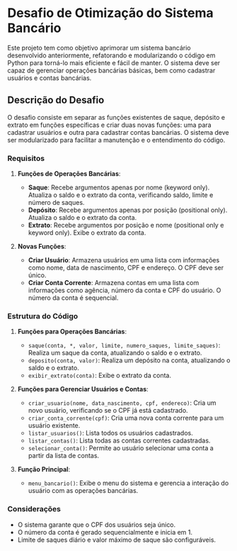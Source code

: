 # Desafio de Otimização do Sistema Bancário

Este projeto tem como objetivo aprimorar um sistema bancário desenvolvido anteriormente, refatorando e modularizando o código em Python para torná-lo mais eficiente e fácil de manter. O sistema deve ser capaz de gerenciar operações bancárias básicas, bem como cadastrar usuários e contas bancárias.

## Descrição do Desafio

O desafio consiste em separar as funções existentes de saque, depósito e extrato em funções específicas e criar duas novas funções: uma para cadastrar usuários e outra para cadastrar contas bancárias. O sistema deve ser modularizado para facilitar a manutenção e o entendimento do código.

### Requisitos

1. **Funções de Operações Bancárias**:
   - **Saque**: Recebe argumentos apenas por nome (keyword only). Atualiza o saldo e o extrato da conta, verificando saldo, limite e número de saques.
   - **Depósito**: Recebe argumentos apenas por posição (positional only). Atualiza o saldo e o extrato da conta.
   - **Extrato**: Recebe argumentos por posição e nome (positional only e keyword only). Exibe o extrato da conta.

2. **Novas Funções**:
   - **Criar Usuário**: Armazena usuários em uma lista com informações como nome, data de nascimento, CPF e endereço. O CPF deve ser único.
   - **Criar Conta Corrente**: Armazena contas em uma lista com informações como agência, número da conta e CPF do usuário. O número da conta é sequencial.

### Estrutura do Código

1. **Funções para Operações Bancárias**:
   - `saque(conta, *, valor, limite, numero_saques, limite_saques)`: Realiza um saque da conta, atualizando o saldo e o extrato.
   - `deposito(conta, valor)`: Realiza um depósito na conta, atualizando o saldo e o extrato.
   - `exibir_extrato(conta)`: Exibe o extrato da conta.

2. **Funções para Gerenciar Usuários e Contas**:
   - `criar_usuario(nome, data_nascimento, cpf, endereco)`: Cria um novo usuário, verificando se o CPF já está cadastrado.
   - `criar_conta_corrente(cpf)`: Cria uma nova conta corrente para um usuário existente.
   - `listar_usuarios()`: Lista todos os usuários cadastrados.
   - `listar_contas()`: Lista todas as contas correntes cadastradas.
   - `selecionar_conta()`: Permite ao usuário selecionar uma conta a partir da lista de contas.

3. **Função Principal**:
   - `menu_bancario()`: Exibe o menu do sistema e gerencia a interação do usuário com as operações bancárias.
  
  ### Considerações

- O sistema garante que o CPF dos usuários seja único.
- O número da conta é gerado sequencialmente e inicia em 1.
- Limite de saques diário e valor máximo de saque são configuráveis.